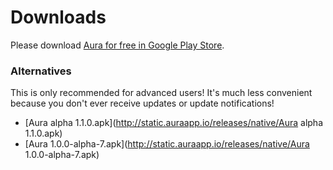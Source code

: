# Downloads

Please download [Aura for free in Google Play Store](https://play.google.com/apps/testing/io.auraapp.auraandroid).

### Alternatives

This is only recommended for advanced users! It's much less convenient because you don't ever receive updates or update notifications!

* [Aura alpha 1.1.0.apk](http://static.auraapp.io/releases/native/Aura alpha 1.1.0.apk)
* [Aura 1.0.0-alpha-7.apk](http://static.auraapp.io/releases/native/Aura 1.0.0-alpha-7.apk)



